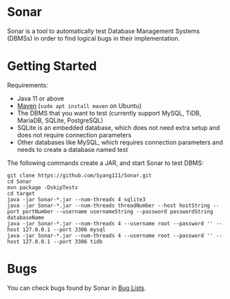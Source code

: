 # Sonar
Sonar is a tool to automatically test Database Management Systems (DBMSs) in order to find logical bugs in their implementation.

# Getting Started

Requirements:
* Java 11 or above
* [Maven](https://maven.apache.org/) (`sudo apt install maven` on Ubuntu)
* The DBMS that you want to test (currently support MySQL, TiDB, MariaDB, SQLite, PostgreSQL)
* SQLite is an embedded database, which does not need extra setup and does not require connection parameters
* Other databases like MySQL, which requires connection parameters and needs to create a database named test

The following commands create a JAR, and start Sonar to test DBMS:

```
git clone https://github.com/Syang111/Sonar.git
cd Sonar
mvn package -DskipTests
cd target
java -jar Sonar-*.jar --num-threads 4 sqlite3
java -jar Sonar-*.jar --num-threads threadNumber --host hostString --port portNumber --username usernameString --password passwordString databaseName
java -jar Sonar-*.jar --num-threads 4 --username root --password '' --host 127.0.0.1 --port 3306 mysql
java -jar Sonar-*.jar --num-threads 4 --username root --password '' --host 127.0.0.1 --port 3306 tidb
```

# Bugs
You can check bugs found by Sonar in [Bug Lists](https://github.com/Syang111/Sonar/blob/master/Bugs.md).

